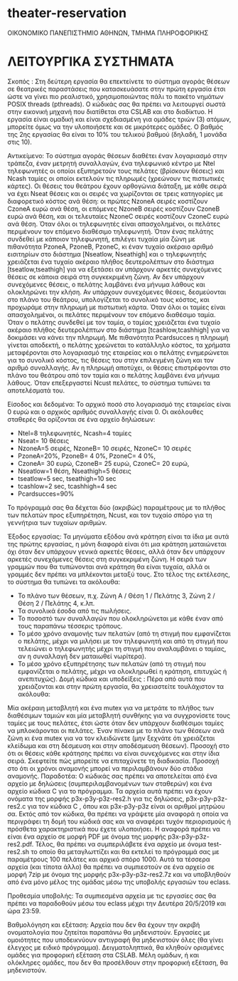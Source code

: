 # theater-reservation
ΟΙΚΟΝΟΜΙΚΟ ΠΑΝΕΠΙΣΤΗΜΙΟ ΑΘΗΝΩΝ, 
ΤΜΗΜΑ ΠΛΗΡΟΦΟΡΙΚΗΣ
# ΛΕΙΤΟΥΡΓΙΚΑ ΣΥΣΤΗΜΑΤΑ

Σκοπός : Στη δεύτερη εργασία θα επεκτείνετε το σύστημα αγοράς θέσεων σε θεατρικές παραστάσεις που κατασκευάσατε στην πρώτη εργασία έτσι ώστε να γίνει πιο ρεαλιστικό, χρησιμοποιώντας πάλι το πακέτο νημάτων POSIX threads (pthreads). Ο κώδικάς σας θα πρέπει να λειτουργεί σωστά στην εικονική μηχανή που διατίθεται στα CSLAB και στο διαδίκτυο. Η εργασία είναι ομαδική και είναι σχεδιασμένη για ομάδες τριών (3) ατόμων, μπορείτε όμως να την υλοποιήσετε και σε μικρότερες ομάδες. Ο βαθμός της 2ης εργασίας θα είναι το 10% του τελικού βαθμού (δηλαδή, 1 μονάδα στις 10).

Αντικείμενο: Το σύστημα αγοράς θέσεων διαθέτει έναν λογαριασμό στην τράπεζα, έναν μετρητή συναλλαγών, ένα τηλεφωνικό κέντρο με Ntel τηλεφωνητές οι οποίοι εξυπηρετούν τους πελάτες (βρίσκουν θέσεις) και Ncash ταμίες οι οποίοι εκτελούν τις πληρωμές (χρεώνουν τις πιστωτικές κάρτες). Οι θέσεις του θεάτρου έχουν ορθογώνια διάταξη, με κάθε σειρά να έχει Nseat θέσεις και οι σειρές να χωρίζονται σε τρεις κατηγορίες με διαφορετικό κόστος ανά θέση: οι πρώτες NzoneA σειρές κοστίζουν CzoneA ευρώ ανά θέση, οι επόμενες NzoneΒ σειρές κοστίζουν CzoneΒ ευρώ ανά θέση, και οι τελευταίες NzoneC σειρές κοστίζουν CzoneC ευρώ ανά θέση. Όταν όλοι οι τηλεφωνητές είναι απασχολημένοι, οι πελάτες περιμένουν τον επόμενο διαθέσιμο τηλεφωνητή. Όταν ένας πελάτης συνδεθεί με κάποιον τηλεφωνητή, επιλέγει τυχαία μία ζώνη με πιθανότητα PzoneA, PzoneB, PzoneC, κι έναν τυχαίο ακέραιο αριθμό εισιτηρίων στο διάστημα [Nseatlow, Nseathigh] και ο τηλεφωνητής χρειάζεται ένα τυχαίο ακέραιο πλήθος δευτερολέπτων στο διάστημα [tseatlow,tseathigh] για να εξετάσει αν υπάρχουν αρκετές συνεχόμενες θέσεις σε κάποια σειρά στη συγκεκριμένη ζώνη. Αν δεν υπάρχουν συνεχόμενες θέσεις, ο πελάτης λαμβάνει ένα μήνυμα λάθους και ολοκληρώνει την κλήση. Αν υπάρχουν συνεχόμενες θέσεις, δεσμεύονται στο πλάνο του θεάτρου, υπολογίζεται το συνολικό τους κόστος, και προχωράμε στην πληρωμή με πιστωτική κάρτα. Όταν όλοι οι ταμίες είναι απασχολημένοι, οι πελάτες περιμένουν τον επόμενο διαθέσιμο ταμία. Όταν ο πελάτης συνδεθεί με τον ταμία, ο ταμίας χρειάζεται ένα τυχαίο ακέραιο πλήθος δευτερολέπτων στο διάστημα [tcashlow,tcashhigh] για να δοκιμάσει να κάνει την πληρωμή. Με πιθανότητα Pcardsucces η πληρωμή γίνεται αποδεκτή, ο πελάτης χρεώνεται το κατάλληλο κόστος, τα χρήματα μεταφέρονται στο λογαριασμό της εταιρείας και ο πελάτης ενημερώνεται για το συνολικό κόστος, τις θέσεις του στην επιλεγμένη ζώνη και τον αριθμό συναλλαγής. Αν η πληρωμή αποτύχει, οι θέσεις επιστρέφονται στο πλάνο του θεάτρου από τον ταμία και ο πελάτης λαμβάνει ένα μήνυμα λάθους. Όταν επεξεργαστεί Ncust πελάτες, το σύστημα τυπώνει τα αποτελέσματά του.

Είσοδος και δεδομένα: Το αρχικό ποσό στο λογαριασμό της εταιρείας είναι 0 ευρώ και ο αρχικός αριθμός συναλλαγής είναι 0. Οι ακόλουθες σταθερές θα ορίζονται σε ένα αρχείο δηλώσεων:

- Ntel=8 τηλεφωνητές, Ncash=4 ταμίες
- Nseat= 10 θέσεις
- NzoneA=5 σειρές, NzoneB= 10 σειρές, NzoneC= 10 σειρές
- PzoneA=20%, PzoneB= 4 0%, PzoneC= 4 0%,
- CzoneA= 30 ευρώ, CzoneB= 25 ευρώ, CzoneC= 20 ευρώ,
- Nseatlow=1 θέση, Nseathigh=5 θέσεις
- tseatlow=5 sec, tseathigh=10 sec
- tcashlow=2 sec, tcashhigh=4 sec
- Pcardsucces=90%

Το πρόγραμμά σας θα δέχεται δύο (ακριβώς) παραμέτρους με το πλήθος των πελατών προς εξυπηρέτηση, Ncust, και τον τυχαίο σπόρο για τη γεννήτρια των τυχαίων αριθμών.

Έξοδος εργασίας: Τα μηνύματα εξόδου ανά κράτηση είναι τα ίδια με αυτά της πρώτης εργασίας, η μόνη διαφορά είναι ότι μια κράτηση ματαιώνεται όχι όταν δεν υπάρχουν γενικά αρκετές θέσεις, αλλά όταν δεν υπάρχουν αρκετές συνεχόμενες θέσεις στη συγκεκριμένη ζώνη. Η σειρά των γραμμών που θα τυπώνονται ανά κράτηση θα είναι τυχαία, αλλά οι γραμμές δεν πρέπει να μπλέκονται μεταξύ τους. Στο τέλος της εκτέλεσης, το σύστημα θα τυπώνει τα ακόλουθα:

- Το πλάνο των θέσεων, π.χ. Ζώνη Α / Θέση 1 / Πελάτης 3, Ζώνη 2 / Θέση 2 / Πελάτης 4, κ.λπ.
- Τα συνολικά έσοδα από τις πωλήσεις.
- Το ποσοστό των συναλλαγών που ολοκληρώνεται με κάθε έναν από τους παραπάνω τέσσερις τρόπους.
- Το μέσο χρόνο αναμονής των πελατών (από τη στιγμή που εμφανίζεται ο πελάτης, μέχρι να μιλήσει με τον τηλεφωνητή και από τη στιγμή που τελειώνει ο τηλεφωνητής μέχρι τη στιγμή που αναλαμβάνει ο ταμίας, αν η συναλλαγή δεν ματαιωθεί νωρίτερα).
- Το μέσο χρόνο εξυπηρέτησης των πελατών (από τη στιγμή που εμφανίζεται ο πελάτης, μέχρι να ολοκληρωθεί η κράτηση, επιτυχώς ή ανεπιτυχώς).
Δομή κώδικα και υποδείξεις : Πέρα από αυτά που χρειάζονται και στην πρώτη εργασία, θα χρειαστείτε τουλάχιστον τα ακόλουθα:

Μία ακέραιη μεταβλητή και ένα mutex για να μετράτε το πλήθος των διαθέσιμων ταμιών και μία μεταβλητή συνθήκης για να συγχρονίσετε τους ταμίες με τους πελάτες, έτσι ώστε όταν δεν υπάρχουν διαθέσιμοι ταμίες να μπλοκάρονται οι πελάτες.
Έναν πίνακα με το πλάνο των θέσεων ανά ζώνη κι ένα mutex για να τον κλειδώνετε (μην ξεχνάτε ότι χρειάζεται κλείδωμα και στη δέσμευση και στην αποδέσμευση θέσεων). Προσοχή στο ότι οι θέσεις κάθε κράτησης πρέπει να είναι συνεχόμενες και στην ίδια σειρά. Σκεφτείτε πώς μπορείτε να επιταχύνετε τη διαδικασία.
Προσοχή στο ότι οι χρόνοι αναμονής μπορεί να περιλαμβάνουν δύο στάδια αναμονής.
Παραδοτέα: Ο κώδικάς σας πρέπει να αποτελείται από ένα αρχείο με δηλώσεις (συμπεριλαμβανομένων των σταθερών) και ένα αρχείο κώδικα C για το πρόγραμμα. Τα αρχεία αυτά πρέπει να έχουν ονόματα της μορφής p3x-p3y-p3z-res2.h για τις δηλώσεις, p3x-p3y-p3z-res2.c για τον κώδικα C , όπου και p3x-p3y-p3z είναι οι αριθμοί μητρώου σα. Εκτός από τον κώδικα, θα πρέπει να γράψετε μία αναφορά η οποία να περιγράφει τη δομή του κώδικά σας και να αναφέρει τυχόν περιορισμούς ή πρόσθετα χαρακτηριστικά που έχετε υλοποιήσει. Η αναφορά πρέπει να είναι ένα αρχείο σε μορφή PDF με όνομα της μορφής p3x-p3y-p3z-res2.pdf. Τέλος, θα πρέπει να συμπεριλάβετε ένα αρχείο με όνομα test-res2.sh το οποίο θα μεταγλωττίζει και θα εκτελεί το πρόγραμμά σας με παραμέτρους 100 πελάτες και αρχικό σπόρο 1000. Αυτά τα τέσσερα αρχεία (και τίποτα άλλο) θα πρέπει να συμπιεστούν σε ένα αρχείο σε μορφή 7zip με όνομα της μορφής p3x-p3y-p3z-res2.7z και να υποβληθούν από ένα μόνο μέλος της ομάδας μέσω της υποβολής εργασιών του eclass.

Προθεσμία υποβολής: Τα συμπιεσμένα αρχεία με τις εργασίες σας θα πρέπει να παραδοθούν μέσω του eclass μέχρι την Δευτέρα 20/5/2019 και ώρα 23:59.

Βαθμολόγηση και εξέταση: Αρχεία που δεν θα έχουν την ακριβή ονοματολογία που ζητείται παραπάνω θα μηδενιστούν. Εργασίες με ομοιότητες που υποδεικνύουν αντιγραφή θα μηδενιστούν όλες (θα γίνει έλεγχος με ειδικό πρόγραμμα). Δειγματοληπτικά, θα κληθούν ορισμένες ομάδες για προφορική εξέταση στα CSLAB. Μέλη ομάδων, ή και ολόκληρες ομάδες, που δεν θα προσέλθουν στην προφορική εξέταση, θα μηδενιστούν.
